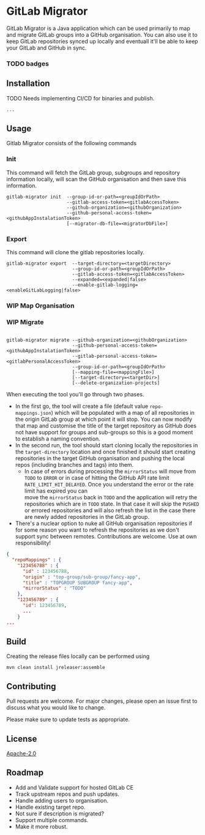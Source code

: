 # GitLab Migrator

GitLab Migrator is a Java application which can be used primarily to map and migrate GitLab groups into a GitHub organisation.
You can also use it to keep GitLab repositories synced up locally and eventuall it'll be able to keep your GitLab and GitHub in sync.

### TODO badges

## Installation

TODO Needs implementing CI/CD for binaries and publish.

```bash
...
```

## Usage

Gitlab Migrator consists of the following commands

### Init

This command will fetch the GitLab group, subgroups and repository information locally, will scan the GitHub organisation and then save this information.

```shell
gitlab-migrator init  --group-id-or-path=<groupIdOrPath>
                      --gitlab-access-token=<gitlabAccessToken>
                      --github-organization=<githubOrganization>
                      --github-personal-access-token=<githubAppInstalationToken>
                      [--migrator-db-file=<migratorDbFile>]
```

### Export

This command will clone the gitlab repositories locally.

```shell
gitlab-migrator export  --target-directory=<targetDirectory>
                        --group-id-or-path=<groupIdOrPath>
                        --gitlab-access-token=<gitlabAccessToken>
                        --expanded=<expanded|false>
                        --enable-gitlab-logging=<enableGitLabLogging|false>
```

### WIP Map Organisation

### WIP Migrate

```shell
 
gitlab-migrator migrate --github-organization=<githubOrganization>
                        --github-personal-access-token=<githubAppInstalationToken>
                        --gitlab-personal-access-token=<gitlabPersonalAccessToken>
                        --group-id-or-path=<groupIdOrPath>
                        [--mapping-file=<mappingFile>]
                        [--target-directory=<targetDir>]
                        [--delete-organization-projects]
```

When executing the tool you'll go through two phases. 
- In the first go, the tool will create a file (default value `repo-mappings.json`)
which will be populated with a map of all repositories in the origin GitLab group at which point it will stop.
You can now modify that map and customise the title of the target repository as GitHub does not have support for groups 
and sub-groups so this is a good moment to establish a naming convention.
- In the second run, the tool should start cloning locally the repositories in the `target-directory` location and once
  finished it should start creating repositories in the target GitHub organisation and pushing the local repos 
  (including branches and tags) into them.
  - In case of errors during processing the `mirrorStatus` will move from `TODO` to `ERROR` or in case of hitting the
  GitHub API rate limit `RATE_LIMIT_HIT_DELAYED`. Once you understand the error or the rate limit has expired you can  
  move the `mirrorStatus` back in `TODO` and the application will retry the repositories which are in `TODO` state. 
  In that case it will skip the `PUSHED` or errored repositories and will also refresh the list in the case there are
  newly added repositories in the GitLab group.
- There's a nuclear option to nuke all GitHub organisation repositories if for some reason you want to refresh the
repositories as we don't support sync between remotes. Contributions are welcome. Use at own responsibility!

```json
{
  "repoMappings" : {
    "123456788" : {
      "id" : 123456788,
      "origin" : "top-group/sub-group/fancy-app",
      "title" : "TOPGROUP SUBGROUP fancy-app",
      "mirrorStatus" : "TODO"
    },
    "123456789" : {
      "id": 123456789,
      ...
    }
...
```

## Build

Creating the release files locally can be performed using
```shell
mvn clean install jreleaser:assemble
```


## Contributing
Pull requests are welcome. For major changes, please open an issue first to discuss what you would like to change.

Please make sure to update tests as appropriate.

## License
[Apache-2.0](https://spdx.org/licenses/Apache-2.0.html)

## Roadmap
- Add and Validate support for hosted GitLab CE
- Track upstream repos and push updates.
- Handle adding users to organisation.
- Handle existing target repo.
- Not sure if description is migrated?
- Support multiple commands.
- Make it more robust.
